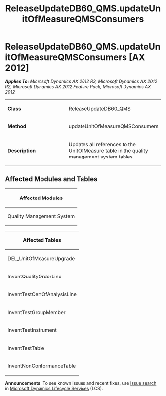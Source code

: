 ﻿---
title: ReleaseUpdateDB60_QMS.updateUnitOfMeasureQMSConsumers
TOCTitle: ReleaseUpdateDB60_QMS.updateUnitOfMeasureQMSConsumers
ms:assetid: 3391a9e6-c32d-696d-21ed-75c1808f8ec9
ms:mtpsurl: https://msdn.microsoft.com/en-us/library/JJ685104(v=AX.60)
ms:contentKeyID: 49707558
ms.date: 05/18/2015
mtps_version: v=AX.60
---

# ReleaseUpdateDB60\_QMS.updateUnitOfMeasureQMSConsumers [AX 2012]


_**Applies To:** Microsoft Dynamics AX 2012 R3, Microsoft Dynamics AX 2012 R2, Microsoft Dynamics AX 2012 Feature Pack, Microsoft Dynamics AX 2012_

<table>
<colgroup>
<col style="width: 50%" />
<col style="width: 50%" />
</colgroup>
<tbody>
<tr class="odd">
<td><p><strong>Class</strong></p></td>
<td><p>ReleaseUpdateDB60_QMS</p></td>
</tr>
<tr class="even">
<td><p><strong>Method</strong></p></td>
<td><p>updateUnitOfMeasureQMSConsumers</p></td>
</tr>
<tr class="odd">
<td><p><strong>Description</strong></p></td>
<td><p>Updates all references to the UnitOfMeasure table in the quality management system tables.</p></td>
</tr>
</tbody>
</table>


## Affected Modules and Tables

<table>
<colgroup>
<col style="width: 100%" />
</colgroup>
<thead>
<tr class="header">
<th><p>Affected Modules</p></th>
</tr>
</thead>
<tbody>
<tr class="odd">
<td><p>Quality Management System</p></td>
</tr>
</tbody>
</table>


<table>
<colgroup>
<col style="width: 100%" />
</colgroup>
<thead>
<tr class="header">
<th><p>Affected Tables</p></th>
</tr>
</thead>
<tbody>
<tr class="odd">
<td><p>DEL_UnitOfMeasureUpgrade</p></td>
</tr>
<tr class="even">
<td><p>InventQualityOrderLine</p></td>
</tr>
<tr class="odd">
<td><p>InventTestCertOfAnalysisLine</p></td>
</tr>
<tr class="even">
<td><p>InventTestGroupMember</p></td>
</tr>
<tr class="odd">
<td><p>InventTestInstrument</p></td>
</tr>
<tr class="even">
<td><p>InventTestTable</p></td>
</tr>
<tr class="odd">
<td><p>InventNonConformanceTable</p></td>
</tr>
</tbody>
</table>

  
**Announcements:** To see known issues and recent fixes, use [Issue search](http://go.microsoft.com/fwlink/?linkid=389258) in [Microsoft Dynamics Lifecycle Services](http://go.microsoft.com/fwlink/?linkid=306505) (LCS).

